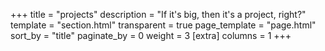 +++
title = "projects"
description = "If it's big, then it's a project, right?"
template = "section.html"
transparent = true
page_template = "page.html"
sort_by = "title" 
paginate_by = 0
weight = 3
[extra]
columns = 1
+++
